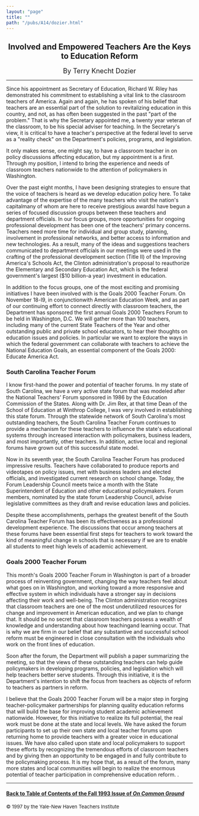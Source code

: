 ```yaml
---
layout: "page"
title: ""
path: "/pubs/A14/dozier.html"
---
```

<main>
<center>
<h2>Involved and Empowered Teachers Are the Keys to Education Reform</h2>
<font size="+1"> By Terry Knecht Dozier</font>
</center>
<hr/>
Since his appointment as Secretary of Education, Richard W. Riley has
demonstrated his commitment to establishing a vital link to the classroom
teachers of America. Again and again, he has spoken of his belief that
teachers are an essential part of the solution to revitalizing education
in this country, and not, as has often been suggested in the past "part of
the problem." That is why the Secretary appointed me, a twenty year
veteran of the classroom, to be his special adviser for teaching. In the
Secretary's view, it is critical to have a teacher's perspective at the
federal level to serve as a "reality check" on the Department's policies,
programs, and legislation.
<p>
It only makes sense, one might say, to have a classroom teacher in on
policy discussions affecting education, but my appointment is a first.
Through my position, I intend to bring the experience and needs of
classroom teachers nationwide to the attention of policymakers in
Washington.
</p><p>
Over the past eight months, I have been designing strategies to ensure
that the voice of teachers is heard as we develop education policy here.
To take advantage of the expertise of the many teachers who visit the
nation's capital­many of whom are here to receive prestigious
awards­I have begun a series of focused discussion groups between
these teachers and department officials. In our focus groups, more
opportunities for ongoing professional development has been one of the
teachers' primary concerns. Teachers need more time for individual and
group study, planning, involvement in professional networks, and better
access to information and new technologies. As a result, many of the ideas
and suggestions teachers communicated to department officials in our
meetings were used in the crafting of the professional development section
(Title II) of the Improving America's Schools Act, the Clinton
administration's proposal to reauthorize the Elementary and Secondary
Education Act, which is the federal government's largest ($10 billion-a
year) investment in education.
</p><p>
In addition to the focus groups, one of the most exciting and promising
initiatives I have been involved with is the Goals 2000 Teacher Forum. On
November 18-l9, in conjunctionwith American Education Week, and as part of
our continuing effort to connect directly with classroom teachers, the
Department has sponsored the first annual Goals 2000 Teachers Forum to be
held in Washington, D.C. We will gather more than 100 teachers, including
many of the current State Teachers of the Year and other outstanding
public and private school educators, to hear their thoughts on education
issues and policies. In particular we want to explore the ways in which
the federal government can collaborate with teachers to achieve the
National Education Goals, an essential component of the Goals 2000:
Educate America Act.
</p><h3>South Carolina Teacher Forum</h3>
I know first-hand the power and potential of teacher forums. In my state
of South Carolina, we have a very active state forum that was modeled
after the National Teachers' Forum sponsored in 1986 by the Education
Commission of the States. Along with Dr. Jim Rex, at that time Dean of the
School of Education at Winthrop College, I was very involved in
establishing this state forum. Through the statewide network of South
Carolina's most outstanding teachers, the South Carolina Teacher Forum
continues to provide a mechanism for these teachers to influence the
state's educational systems through increased interaction with
policymakers, business leaders, and most importantly, other teachers. In
addition, active local and regional forums have grown out of this
successful state model.
<p>
Now in its seventh year, the South Carolina Teacher Forum has produced
impressive results. Teachers have collaborated to produce reports and
videotapes on policy issues, met with business leaders and elected
officials, and investigated current research on school change. Today, the
Forum Leadership Council meets twice a month with the State Superintendent
of Education and other educational policymakers. Forum members, nominated
by the state forum Leadership Council, advise legislative committees as
they draft and revise education laws and policies.
</p><p>
Despite these accomplishments, perhaps the greatest benefit of the South
Carolina Teacher Forum has been its effectiveness as a professional
development experience. The discussions that occur among teachers at these
forums have been essential first steps for teachers to work toward the
kind of meaningful change in schools that is necessary if we are to enable
all students to meet high levels of academic achievement.
</p><h3>Goals 2000 Teacher Forum</h3>
This month's Goals 2000 Teacher Forum in Washington is part of a broader
process of reinventing government, changing the way teachers feel about
what goes on in Washington, and working toward a more responsive and
effective system in which individuals have a stronger say in decisions
affecting their work and well-being. The Clinton administration recognizes
that classroom teachers are one of the most underutilized resources for
change and improvement in American education, and we plan to change that.
It should be no secret that classroom teachers possess a wealth of
knowledge and understanding about how teachingand learning occur. That is
why we are firm in our belief that any substantive and successful school
reform must be engineered in close consultation with the individuals who
work on the front lines of education.
<p>
Soon after the forum, the Department will publish a paper summarizing the
meeting, so that the views of these outstanding teachers can help guide
policymakers in developing programs, policies, and legislation which will
help teachers better serve students. Through this initiative, it is the
Department's intention to shift the focus from teachers as objects of
reform to teachers as partners in reform.
</p><p>
I believe that the Goals 2000 Teacher Forum will be a major step in
forging teacher-policymaker partnerships for planning quality education
reforms that will build the base for improving student academic
achievement nationwide. However, for this initiative to realize its full
potential, the real work must be done at the state and local levels. We
have asked the forum participants to set up their own state and local
teacher forums upon returning home to provide teachers with a greater
voice in educational issues. We have also called upon state and local
policymakers to support these efforts by recognizing the tremendous
efforts of classroom teachers and by giving then an opportunity to be
engaged in and fully contribute to the policymaking process. It is my hope
that, as a result of the forum, many more states and local communities
will begin to realize the enormous potential of teacher participation in
comprehensive education reform. .
</p><hr/>
<h4><a href=".\">Back to
Table of Contents of the Fall 1993 Issue of <i>On Common
Ground</i></a>
</h4>
<font size="-1">© 1997 by the Yale-New Haven Teachers Institute
</font></main>